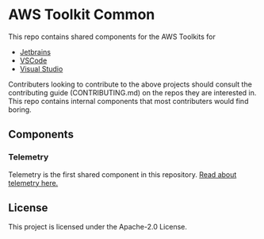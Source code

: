 # AWS Toolkit Common

This repo contains shared components for the AWS Toolkits for

* [Jetbrains](https://github.com/aws/aws-toolkit-jetbrains)
* [VSCode](https://github.com/aws/aws-toolkit-vscode/)
* [Visual Studio](https://github.com/aws/aws-toolkit-visual-studio)

Contributers looking to contribute to the above projects should consult the contributing guide (CONTRIBUTING.md)
on the repos they are interested in. This repo contains internal components that most contributers would find boring.

## Components

### Telemetry

Telemetry is the first shared component in this repository. [Read about telemetry here.](telemetry/README.md)

## License

This project is licensed under the Apache-2.0 License.
